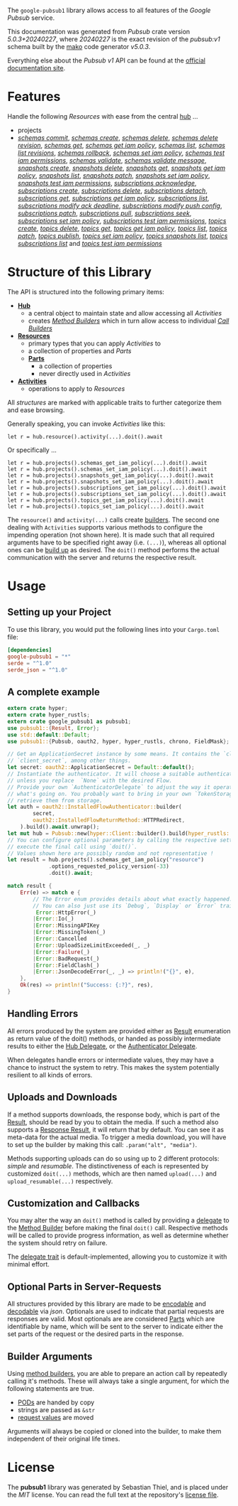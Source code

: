<!---
DO NOT EDIT !
This file was generated automatically from 'src/generator/templates/api/README.md.mako'
DO NOT EDIT !
-->
The `google-pubsub1` library allows access to all features of the *Google Pubsub* service.

This documentation was generated from *Pubsub* crate version *5.0.3+20240227*, where *20240227* is the exact revision of the *pubsub:v1* schema built by the [mako](http://www.makotemplates.org/) code generator *v5.0.3*.

Everything else about the *Pubsub* *v1* API can be found at the
[official documentation site](https://cloud.google.com/pubsub/docs).
# Features

Handle the following *Resources* with ease from the central [hub](https://docs.rs/google-pubsub1/5.0.3+20240227/google_pubsub1/Pubsub) ... 

* projects
 * [*schemas commit*](https://docs.rs/google-pubsub1/5.0.3+20240227/google_pubsub1/api::ProjectSchemaCommitCall), [*schemas create*](https://docs.rs/google-pubsub1/5.0.3+20240227/google_pubsub1/api::ProjectSchemaCreateCall), [*schemas delete*](https://docs.rs/google-pubsub1/5.0.3+20240227/google_pubsub1/api::ProjectSchemaDeleteCall), [*schemas delete revision*](https://docs.rs/google-pubsub1/5.0.3+20240227/google_pubsub1/api::ProjectSchemaDeleteRevisionCall), [*schemas get*](https://docs.rs/google-pubsub1/5.0.3+20240227/google_pubsub1/api::ProjectSchemaGetCall), [*schemas get iam policy*](https://docs.rs/google-pubsub1/5.0.3+20240227/google_pubsub1/api::ProjectSchemaGetIamPolicyCall), [*schemas list*](https://docs.rs/google-pubsub1/5.0.3+20240227/google_pubsub1/api::ProjectSchemaListCall), [*schemas list revisions*](https://docs.rs/google-pubsub1/5.0.3+20240227/google_pubsub1/api::ProjectSchemaListRevisionCall), [*schemas rollback*](https://docs.rs/google-pubsub1/5.0.3+20240227/google_pubsub1/api::ProjectSchemaRollbackCall), [*schemas set iam policy*](https://docs.rs/google-pubsub1/5.0.3+20240227/google_pubsub1/api::ProjectSchemaSetIamPolicyCall), [*schemas test iam permissions*](https://docs.rs/google-pubsub1/5.0.3+20240227/google_pubsub1/api::ProjectSchemaTestIamPermissionCall), [*schemas validate*](https://docs.rs/google-pubsub1/5.0.3+20240227/google_pubsub1/api::ProjectSchemaValidateCall), [*schemas validate message*](https://docs.rs/google-pubsub1/5.0.3+20240227/google_pubsub1/api::ProjectSchemaValidateMessageCall), [*snapshots create*](https://docs.rs/google-pubsub1/5.0.3+20240227/google_pubsub1/api::ProjectSnapshotCreateCall), [*snapshots delete*](https://docs.rs/google-pubsub1/5.0.3+20240227/google_pubsub1/api::ProjectSnapshotDeleteCall), [*snapshots get*](https://docs.rs/google-pubsub1/5.0.3+20240227/google_pubsub1/api::ProjectSnapshotGetCall), [*snapshots get iam policy*](https://docs.rs/google-pubsub1/5.0.3+20240227/google_pubsub1/api::ProjectSnapshotGetIamPolicyCall), [*snapshots list*](https://docs.rs/google-pubsub1/5.0.3+20240227/google_pubsub1/api::ProjectSnapshotListCall), [*snapshots patch*](https://docs.rs/google-pubsub1/5.0.3+20240227/google_pubsub1/api::ProjectSnapshotPatchCall), [*snapshots set iam policy*](https://docs.rs/google-pubsub1/5.0.3+20240227/google_pubsub1/api::ProjectSnapshotSetIamPolicyCall), [*snapshots test iam permissions*](https://docs.rs/google-pubsub1/5.0.3+20240227/google_pubsub1/api::ProjectSnapshotTestIamPermissionCall), [*subscriptions acknowledge*](https://docs.rs/google-pubsub1/5.0.3+20240227/google_pubsub1/api::ProjectSubscriptionAcknowledgeCall), [*subscriptions create*](https://docs.rs/google-pubsub1/5.0.3+20240227/google_pubsub1/api::ProjectSubscriptionCreateCall), [*subscriptions delete*](https://docs.rs/google-pubsub1/5.0.3+20240227/google_pubsub1/api::ProjectSubscriptionDeleteCall), [*subscriptions detach*](https://docs.rs/google-pubsub1/5.0.3+20240227/google_pubsub1/api::ProjectSubscriptionDetachCall), [*subscriptions get*](https://docs.rs/google-pubsub1/5.0.3+20240227/google_pubsub1/api::ProjectSubscriptionGetCall), [*subscriptions get iam policy*](https://docs.rs/google-pubsub1/5.0.3+20240227/google_pubsub1/api::ProjectSubscriptionGetIamPolicyCall), [*subscriptions list*](https://docs.rs/google-pubsub1/5.0.3+20240227/google_pubsub1/api::ProjectSubscriptionListCall), [*subscriptions modify ack deadline*](https://docs.rs/google-pubsub1/5.0.3+20240227/google_pubsub1/api::ProjectSubscriptionModifyAckDeadlineCall), [*subscriptions modify push config*](https://docs.rs/google-pubsub1/5.0.3+20240227/google_pubsub1/api::ProjectSubscriptionModifyPushConfigCall), [*subscriptions patch*](https://docs.rs/google-pubsub1/5.0.3+20240227/google_pubsub1/api::ProjectSubscriptionPatchCall), [*subscriptions pull*](https://docs.rs/google-pubsub1/5.0.3+20240227/google_pubsub1/api::ProjectSubscriptionPullCall), [*subscriptions seek*](https://docs.rs/google-pubsub1/5.0.3+20240227/google_pubsub1/api::ProjectSubscriptionSeekCall), [*subscriptions set iam policy*](https://docs.rs/google-pubsub1/5.0.3+20240227/google_pubsub1/api::ProjectSubscriptionSetIamPolicyCall), [*subscriptions test iam permissions*](https://docs.rs/google-pubsub1/5.0.3+20240227/google_pubsub1/api::ProjectSubscriptionTestIamPermissionCall), [*topics create*](https://docs.rs/google-pubsub1/5.0.3+20240227/google_pubsub1/api::ProjectTopicCreateCall), [*topics delete*](https://docs.rs/google-pubsub1/5.0.3+20240227/google_pubsub1/api::ProjectTopicDeleteCall), [*topics get*](https://docs.rs/google-pubsub1/5.0.3+20240227/google_pubsub1/api::ProjectTopicGetCall), [*topics get iam policy*](https://docs.rs/google-pubsub1/5.0.3+20240227/google_pubsub1/api::ProjectTopicGetIamPolicyCall), [*topics list*](https://docs.rs/google-pubsub1/5.0.3+20240227/google_pubsub1/api::ProjectTopicListCall), [*topics patch*](https://docs.rs/google-pubsub1/5.0.3+20240227/google_pubsub1/api::ProjectTopicPatchCall), [*topics publish*](https://docs.rs/google-pubsub1/5.0.3+20240227/google_pubsub1/api::ProjectTopicPublishCall), [*topics set iam policy*](https://docs.rs/google-pubsub1/5.0.3+20240227/google_pubsub1/api::ProjectTopicSetIamPolicyCall), [*topics snapshots list*](https://docs.rs/google-pubsub1/5.0.3+20240227/google_pubsub1/api::ProjectTopicSnapshotListCall), [*topics subscriptions list*](https://docs.rs/google-pubsub1/5.0.3+20240227/google_pubsub1/api::ProjectTopicSubscriptionListCall) and [*topics test iam permissions*](https://docs.rs/google-pubsub1/5.0.3+20240227/google_pubsub1/api::ProjectTopicTestIamPermissionCall)




# Structure of this Library

The API is structured into the following primary items:

* **[Hub](https://docs.rs/google-pubsub1/5.0.3+20240227/google_pubsub1/Pubsub)**
    * a central object to maintain state and allow accessing all *Activities*
    * creates [*Method Builders*](https://docs.rs/google-pubsub1/5.0.3+20240227/google_pubsub1/client::MethodsBuilder) which in turn
      allow access to individual [*Call Builders*](https://docs.rs/google-pubsub1/5.0.3+20240227/google_pubsub1/client::CallBuilder)
* **[Resources](https://docs.rs/google-pubsub1/5.0.3+20240227/google_pubsub1/client::Resource)**
    * primary types that you can apply *Activities* to
    * a collection of properties and *Parts*
    * **[Parts](https://docs.rs/google-pubsub1/5.0.3+20240227/google_pubsub1/client::Part)**
        * a collection of properties
        * never directly used in *Activities*
* **[Activities](https://docs.rs/google-pubsub1/5.0.3+20240227/google_pubsub1/client::CallBuilder)**
    * operations to apply to *Resources*

All *structures* are marked with applicable traits to further categorize them and ease browsing.

Generally speaking, you can invoke *Activities* like this:

```Rust,ignore
let r = hub.resource().activity(...).doit().await
```

Or specifically ...

```ignore
let r = hub.projects().schemas_get_iam_policy(...).doit().await
let r = hub.projects().schemas_set_iam_policy(...).doit().await
let r = hub.projects().snapshots_get_iam_policy(...).doit().await
let r = hub.projects().snapshots_set_iam_policy(...).doit().await
let r = hub.projects().subscriptions_get_iam_policy(...).doit().await
let r = hub.projects().subscriptions_set_iam_policy(...).doit().await
let r = hub.projects().topics_get_iam_policy(...).doit().await
let r = hub.projects().topics_set_iam_policy(...).doit().await
```

The `resource()` and `activity(...)` calls create [builders][builder-pattern]. The second one dealing with `Activities` 
supports various methods to configure the impending operation (not shown here). It is made such that all required arguments have to be 
specified right away (i.e. `(...)`), whereas all optional ones can be [build up][builder-pattern] as desired.
The `doit()` method performs the actual communication with the server and returns the respective result.

# Usage

## Setting up your Project

To use this library, you would put the following lines into your `Cargo.toml` file:

```toml
[dependencies]
google-pubsub1 = "*"
serde = "^1.0"
serde_json = "^1.0"
```

## A complete example

```Rust
extern crate hyper;
extern crate hyper_rustls;
extern crate google_pubsub1 as pubsub1;
use pubsub1::{Result, Error};
use std::default::Default;
use pubsub1::{Pubsub, oauth2, hyper, hyper_rustls, chrono, FieldMask};

// Get an ApplicationSecret instance by some means. It contains the `client_id` and 
// `client_secret`, among other things.
let secret: oauth2::ApplicationSecret = Default::default();
// Instantiate the authenticator. It will choose a suitable authentication flow for you, 
// unless you replace  `None` with the desired Flow.
// Provide your own `AuthenticatorDelegate` to adjust the way it operates and get feedback about 
// what's going on. You probably want to bring in your own `TokenStorage` to persist tokens and
// retrieve them from storage.
let auth = oauth2::InstalledFlowAuthenticator::builder(
        secret,
        oauth2::InstalledFlowReturnMethod::HTTPRedirect,
    ).build().await.unwrap();
let mut hub = Pubsub::new(hyper::Client::builder().build(hyper_rustls::HttpsConnectorBuilder::new().with_native_roots().https_or_http().enable_http1().build()), auth);
// You can configure optional parameters by calling the respective setters at will, and
// execute the final call using `doit()`.
// Values shown here are possibly random and not representative !
let result = hub.projects().schemas_get_iam_policy("resource")
             .options_requested_policy_version(-33)
             .doit().await;

match result {
    Err(e) => match e {
        // The Error enum provides details about what exactly happened.
        // You can also just use its `Debug`, `Display` or `Error` traits
         Error::HttpError(_)
        |Error::Io(_)
        |Error::MissingAPIKey
        |Error::MissingToken(_)
        |Error::Cancelled
        |Error::UploadSizeLimitExceeded(_, _)
        |Error::Failure(_)
        |Error::BadRequest(_)
        |Error::FieldClash(_)
        |Error::JsonDecodeError(_, _) => println!("{}", e),
    },
    Ok(res) => println!("Success: {:?}", res),
}

```
## Handling Errors

All errors produced by the system are provided either as [Result](https://docs.rs/google-pubsub1/5.0.3+20240227/google_pubsub1/client::Result) enumeration as return value of
the doit() methods, or handed as possibly intermediate results to either the 
[Hub Delegate](https://docs.rs/google-pubsub1/5.0.3+20240227/google_pubsub1/client::Delegate), or the [Authenticator Delegate](https://docs.rs/yup-oauth2/*/yup_oauth2/trait.AuthenticatorDelegate.html).

When delegates handle errors or intermediate values, they may have a chance to instruct the system to retry. This 
makes the system potentially resilient to all kinds of errors.

## Uploads and Downloads
If a method supports downloads, the response body, which is part of the [Result](https://docs.rs/google-pubsub1/5.0.3+20240227/google_pubsub1/client::Result), should be
read by you to obtain the media.
If such a method also supports a [Response Result](https://docs.rs/google-pubsub1/5.0.3+20240227/google_pubsub1/client::ResponseResult), it will return that by default.
You can see it as meta-data for the actual media. To trigger a media download, you will have to set up the builder by making
this call: `.param("alt", "media")`.

Methods supporting uploads can do so using up to 2 different protocols: 
*simple* and *resumable*. The distinctiveness of each is represented by customized 
`doit(...)` methods, which are then named `upload(...)` and `upload_resumable(...)` respectively.

## Customization and Callbacks

You may alter the way an `doit()` method is called by providing a [delegate](https://docs.rs/google-pubsub1/5.0.3+20240227/google_pubsub1/client::Delegate) to the 
[Method Builder](https://docs.rs/google-pubsub1/5.0.3+20240227/google_pubsub1/client::CallBuilder) before making the final `doit()` call. 
Respective methods will be called to provide progress information, as well as determine whether the system should 
retry on failure.

The [delegate trait](https://docs.rs/google-pubsub1/5.0.3+20240227/google_pubsub1/client::Delegate) is default-implemented, allowing you to customize it with minimal effort.

## Optional Parts in Server-Requests

All structures provided by this library are made to be [encodable](https://docs.rs/google-pubsub1/5.0.3+20240227/google_pubsub1/client::RequestValue) and 
[decodable](https://docs.rs/google-pubsub1/5.0.3+20240227/google_pubsub1/client::ResponseResult) via *json*. Optionals are used to indicate that partial requests are responses 
are valid.
Most optionals are are considered [Parts](https://docs.rs/google-pubsub1/5.0.3+20240227/google_pubsub1/client::Part) which are identifiable by name, which will be sent to 
the server to indicate either the set parts of the request or the desired parts in the response.

## Builder Arguments

Using [method builders](https://docs.rs/google-pubsub1/5.0.3+20240227/google_pubsub1/client::CallBuilder), you are able to prepare an action call by repeatedly calling it's methods.
These will always take a single argument, for which the following statements are true.

* [PODs][wiki-pod] are handed by copy
* strings are passed as `&str`
* [request values](https://docs.rs/google-pubsub1/5.0.3+20240227/google_pubsub1/client::RequestValue) are moved

Arguments will always be copied or cloned into the builder, to make them independent of their original life times.

[wiki-pod]: http://en.wikipedia.org/wiki/Plain_old_data_structure
[builder-pattern]: http://en.wikipedia.org/wiki/Builder_pattern
[google-go-api]: https://github.com/google/google-api-go-client

# License
The **pubsub1** library was generated by Sebastian Thiel, and is placed 
under the *MIT* license.
You can read the full text at the repository's [license file][repo-license].

[repo-license]: https://github.com/Byron/google-apis-rsblob/main/LICENSE.md

